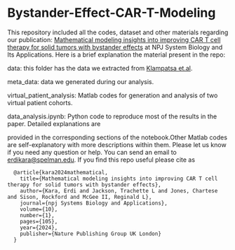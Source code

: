 # Bystander-Effect-CAR-T-Modeling
This repository included all the codes, dataset and other materials regarding our publication:
[Mathematical modeling insights into improving CAR T cell therapy for solid tumors with bystander effects](https://www.nature.com/articles/s41540-024-00435-4) at NPJ System Biology and Its Applications.
Here is a brief explanation the material present in the repo:

data: this folder has the data we extracted from [Klampatsa et.al](https://pubmed.ncbi.nlm.nih.gov/32802940/). 

meta_data: data we generated during our analysis.

virtual_patient_analysis: Matlab codes for generation and analysis of two virtual patient cohorts.

data_analysis.ipynb: Python code to reproduce most of the results in the paper. Detailed explanations are 

provided in the corresponding sections of the notebook.Other Matlab codes are self-explanatory with more descriptions within them. Please let us know if you need any question or help. You can send an email to erdikara@spelman.edu. If you find this repo useful please cite as

      @article{kara2024mathematical,
        title={Mathematical modeling insights into improving CAR T cell therapy for solid tumors with bystander effects},
        author={Kara, Erdi and Jackson, Trachette L and Jones, Chartese and Sison, Rockford and McGee II, Reginald L},
        journal={npj Systems Biology and Applications},
        volume={10},
        number={1},
        pages={105},
        year={2024},
        publisher={Nature Publishing Group UK London}
      }


